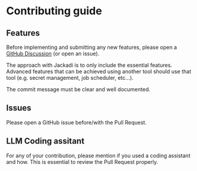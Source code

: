 # Contributing guide

## Features

Before implementing and submitting any new features, please open a [GitHub Discussion](https://github.com/jackadi-io/jackadi/discussions) (or open an issue).

The approach with Jackadi is to only include the essential features. Advanced features that can be achieved using another tool should use that tool (e.g. secret management, job scheduler, etc...).

The commit message must be clear and well documented.

## Issues

Please open a GitHub issue before/with the Pull Request.

## LLM Coding assitant

For any of your contribution, please mention if you used a coding assistant and how. This is essential to review the Pull Request properly.
